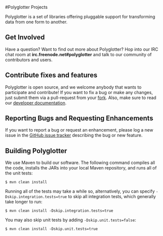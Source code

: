 #Polyglotter Projects

Polyglotter is a set of libraries offering pluggable support for transforming data from one form to another.

## Get Involved

Have a question? Want to find out more about Polyglotter?  Hop into our IRC chat room at **irc.freenode.net#polyglotter** and talk to our community of contributors and users.

## Contribute fixes and features

Polyglotter is open source, and we welcome anybody that wants to participate and contribute! If you want to fix a bug or make any changes, just submit them via a pull-request from your [fork](https://github.com/Polyglotter/polyglotter/fork). Also, make sure to read our [developer documentation](https://github.com/Polyglotter/polyglotter/wiki/Developer-Documentation).
  
## Reporting Bugs and Requesting Enhancements

If you want to report a bug or request an enhancement, please log a new issue in the [GitHub issue tracker](https://github.com/Polyglotter/polyglotter/issues/new) describing the bug or new feature.

## Building Polyglotter

We use Maven to build our software. The following command compiles all the code, installs the JARs into your local Maven repository, and runs all of the unit tests:

    $ mvn clean install

Running all of the tests may take a while so, alternatively, you can specify `-Dskip.integration.tests=true` to skip all integration tests, which generally take longer to run:

    $ mvn clean install -Dskip.integration.tests=true
    
You may also skip unit tests by adding `-Dskip.unit.tests=false`:

    $ mvn clean install -Dskip.unit.tests=true

